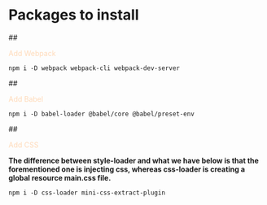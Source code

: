 # Packages to install

## <p style="color: peachpuff"> Add Webpack </p>

`npm i -D webpack webpack-cli webpack-dev-server`

## <p style="color: peachpuff"> Add Babel </p>

`npm i -D babel-loader @babel/core @babel/preset-env`

## <p style="color: peachpuff"> Add CSS </p>

<b>The difference between style-loader and what we have below is that the forementioned one is injecting css, whereas css-loader is creating a global resource main.css file.</b>

`npm i -D css-loader mini-css-extract-plugin`
